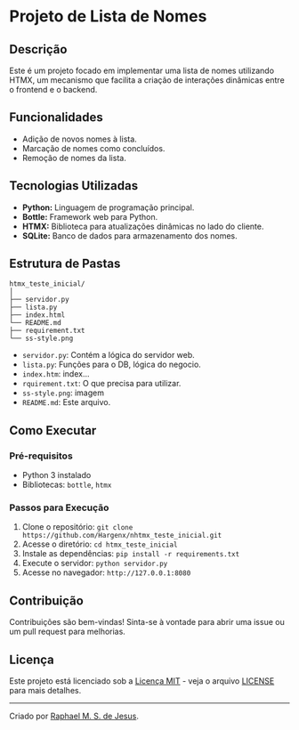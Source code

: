 # Projeto de Lista de Nomes

## Descrição

Este é um projeto focado em implementar uma lista de nomes utilizando HTMX, um mecanismo que facilita a criação de interações dinâmicas entre o frontend e o backend.

## Funcionalidades

- Adição de novos nomes à lista.
- Marcação de nomes como concluídos.
- Remoção de nomes da lista.

## Tecnologias Utilizadas

- **Python:** Linguagem de programação principal.
- **Bottle:** Framework web para Python.
- **HTMX:** Biblioteca para atualizações dinâmicas no lado do cliente.
- **SQLite:** Banco de dados para armazenamento dos nomes.

## Estrutura de Pastas

```
htmx_teste_inicial/
│
├── servidor.py
├── lista.py
├── index.html
└── README.md
├── requirement.txt
└── ss-style.png
```


- `servidor.py`: Contém a lógica do servidor web.
- `lista.py`: Funções para o DB, lógica do negocio.
- `index.htm`: index...
- `rquirement.txt`: O que precisa para utilizar.
- `ss-style.png`: imagem
- `README.md`: Este arquivo.

## Como Executar

### Pré-requisitos

- Python 3 instalado
- Bibliotecas: `bottle`, `htmx`

### Passos para Execução

1. Clone o repositório: `git clone https://github.com/Hargenx/nhtmx_teste_inicial.git`
2. Acesse o diretório: `cd htmx_teste_inicial`
3. Instale as dependências: `pip install -r requirements.txt`
4. Execute o servidor: `python servidor.py`
5. Acesse no navegador: `http://127.0.0.1:8080`



## Contribuição

Contribuições são bem-vindas! Sinta-se à vontade para abrir uma issue ou um pull request para melhorias.

## Licença

Este projeto está licenciado sob a [Licença MIT](https://opensource.org/licenses/MIT) - veja o arquivo [LICENSE](LICENSE) para mais detalhes.

---

Criado por [Raphael M. S. de Jesus](https://github.com/Hargenx).

